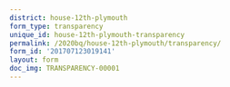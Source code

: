 ```yaml
---
district: house-12th-plymouth
form_type: transparency
unique_id: house-12th-plymouth-transparency
permalink: /2020bq/house-12th-plymouth/transparency/
form_id: '201707123019141'
layout: form
doc_img: TRANSPARENCY-00001
---
```

